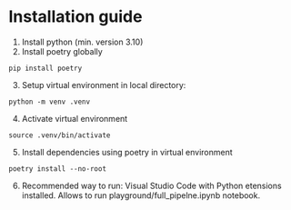 # Installation guide

1. Install python (min. version 3.10)
2. Install poetry globally

```
pip install poetry
```

3. Setup virtual environment in local directory:

```
python -m venv .venv
```

4. Activate virtual environment

```
source .venv/bin/activate
```

5. Install dependencies using poetry in virtual environment

```
poetry install --no-root
```

6. Recommended way to run: Visual Studio Code with Python etensions installed. Allows to run playground/full_pipelne.ipynb notebook.


